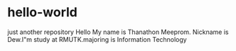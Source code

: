 # hello-world
just another repository
Hello My name is Thanathon Meeprom. Nickname is Dew.I"m study at RMUTK.majoring is Information Technology
